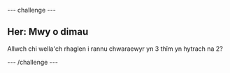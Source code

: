\--- challenge \---

## Her: Mwy o dimau

Allwch chi wella'ch rhaglen i rannu chwaraewyr yn 3 thîm yn hytrach na 2?

\--- /challenge \---